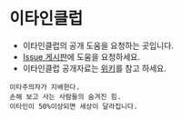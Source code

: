 # 이타인클럽
- 이타인클럽의 공개 도움을 요청하는 곳입니다.
- [Issue 게시판](https://github.com/EtainClub/etainclub/issues)에 도움을 요청하세요.
- 이타인클럽 공개자료는 [위키](https://github.com/EtainClub/etainclub/wiki)를 참고 하세요.

```
이타주의자가 지배한다.
손해 보고 사는 사람들의 숨겨진 힘.
이타인이 50%이상되면 세상이 달라집니다.
```
